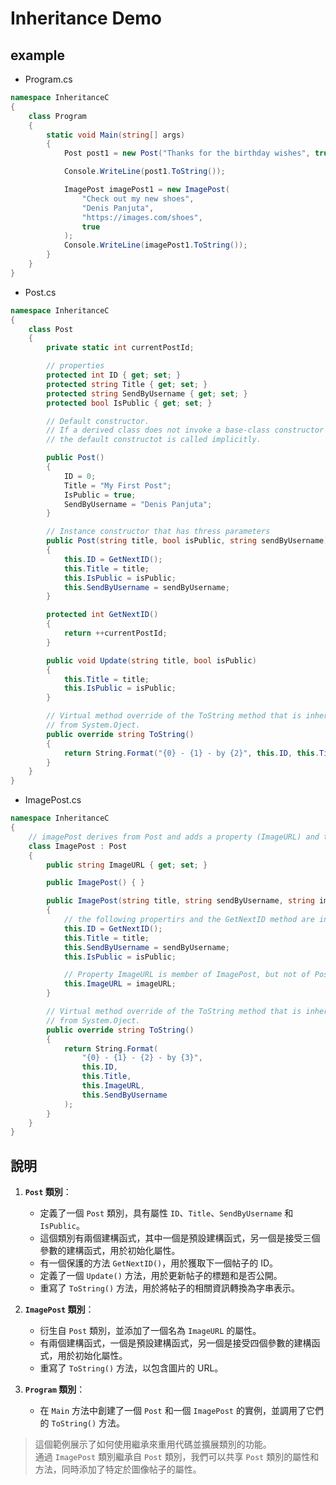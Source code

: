 # Inheritance Demo

## example
- Program.cs
```csharp
namespace InheritanceC
{
    class Program
    {
        static void Main(string[] args)
        {
            Post post1 = new Post("Thanks for the birthday wishes", true, "Denis Paajuta");

            Console.WriteLine(post1.ToString());

            ImagePost imagePost1 = new ImagePost(
                "Check out my new shoes",
                "Denis Panjuta",
                "https://images.com/shoes",
                true
            );
            Console.WriteLine(imagePost1.ToString());
        }
    }
}

```

- Post.cs
```csharp
namespace InheritanceC
{
    class Post
    {
        private static int currentPostId;

        // properties
        protected int ID { get; set; }
        protected string Title { get; set; }
        protected string SendByUsername { get; set; }
        protected bool IsPublic { get; set; }

        // Default constructor.
        // If a derived class does not invoke a base-class constructor explicitly,
        // the default constructot is called implicitly.

        public Post()
        {
            ID = 0;
            Title = "My First Post";
            IsPublic = true;
            SendByUsername = "Denis Panjuta";
        }

        // Instance constructor that has thress parameters
        public Post(string title, bool isPublic, string sendByUsername)
        {
            this.ID = GetNextID();
            this.Title = title;
            this.IsPublic = isPublic;
            this.SendByUsername = sendByUsername;
        }

        protected int GetNextID()
        {
            return ++currentPostId;
        }

        public void Update(string title, bool isPublic)
        {
            this.Title = title;
            this.IsPublic = isPublic;
        }

        // Virtual method override of the ToString method that is inherited
        // from System.Oject.
        public override string ToString()
        {
            return String.Format("{0} - {1} - by {2}", this.ID, this.Title, this.SendByUsername);
        }
    }
}

```

- ImagePost.cs
```csharp
namespace InheritanceC
{
    // imagePost derives from Post and adds a property (ImageURL) and two constructors
    class ImagePost : Post
    {
        public string ImageURL { get; set; }

        public ImagePost() { }

        public ImagePost(string title, string sendByUsername, string imageURL, bool isPublic)
        {
            // the following propertirs and the GetNextID method are inheritfed from Post.
            this.ID = GetNextID();
            this.Title = title;
            this.SendByUsername = sendByUsername;
            this.IsPublic = isPublic;

            // Property ImageURL is member of ImagePost, but not of Post
            this.ImageURL = imageURL;
        }

        // Virtual method override of the ToString method that is inherited
        // from System.Oject.
        public override string ToString()
        {
            return String.Format(
                "{0} - {1} - {2} - by {3}",
                this.ID,
                this.Title,
                this.ImageURL,
                this.SendByUsername
            );
        }
    }
}

```

## 說明

1. **`Post` 類別**：
   - 定義了一個 `Post` 類別，具有屬性 `ID`、`Title`、`SendByUsername` 和 `IsPublic`。
   - 這個類別有兩個建構函式，其中一個是預設建構函式，另一個是接受三個參數的建構函式，用於初始化屬性。
   - 有一個保護的方法 `GetNextID()`，用於獲取下一個帖子的 ID。
   - 定義了一個 `Update()` 方法，用於更新帖子的標題和是否公開。
   - 重寫了 `ToString()` 方法，用於將帖子的相關資訊轉換為字串表示。

2. **`ImagePost` 類別**：
   - 衍生自 `Post` 類別，並添加了一個名為 `ImageURL` 的屬性。
   - 有兩個建構函式，一個是預設建構函式，另一個是接受四個參數的建構函式，用於初始化屬性。
   - 重寫了 `ToString()` 方法，以包含圖片的 URL。

3. **`Program` 類別**：
   - 在 `Main` 方法中創建了一個 `Post` 和一個 `ImagePost` 的實例，並調用了它們的 `ToString()` 方法。

> 這個範例展示了如何使用繼承來重用代碼並擴展類別的功能。  
> 通過 `ImagePost` 類別繼承自 `Post` 類別，我們可以共享 `Post` 類別的屬性和方法，同時添加了特定於圖像帖子的屬性。
